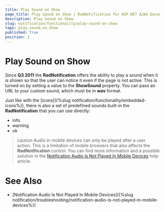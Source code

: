 ```yaml
---
title: Play Sound on Show
page_title: Play Sound on Show | RadNotification for ASP.NET AJAX Documentation
description: Play Sound on Show
slug: notification/functionality/play-sound-on-show
tags: play,sound,on,show
published: True
position: 2
---
```


# Play Sound on Show




Since **Q3 2011** the **RadNotification** offers the ability to play a sound when it is shown so that the user can notice it even if the page is not active. This is turned on by setting a value to the **ShowSound** property. You can pass an URL to your custom sound, which must be in **wav** format.

Just like with the [icons]({%slug notification/functionality/embedded-icons%}), there is also a set of predefined sounds built-in the **RadNotification** that you can use directly:

* info
* warning
* ok

>caution Audio in mobile devices can only be played after a user action. This is a limitation of mobile browsers that also affects the **RadNotification** control. You can find more information and a possible solution in the [Notification Audio Is Not Played In Mobile Devices](../troubleshooting/notification-audio-is-not-played-in-mobile-devices) help article.


# See Also

 * [Notification Audio Is Not Played In Mobile Devices]({%slug notification/troubleshooting/notification-audio-is-not-played-in-mobile-devices%})
